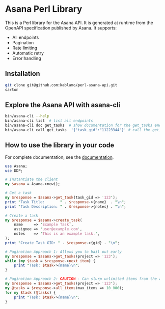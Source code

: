 # Asana Perl Library
This is a Perl library for the Asana API.  It is generated at runtime from the
OpenAPI specification published by Asana.  It supports:
- All endpoints
- Pagination
- Rate limiting
- Automatic retry
- Error handling


## Installation
```bash
git clone git@github.com:kablamo/perl-asana-api.git
carton
```

## Explore the Asana API with asana-cli
```bash
bin/asana-cli --help
bin/asana-cli list  # list all endpoints
bin/asana-cli doc get_tasks  # show documentation for the get_tasks endpoint
bin/asana-cli call get_tasks  '{"task_gid":"11223344"}' # call the get_tasks endpoint with a task_gid parameter
```

## How to use the library in your code
For complete documentation, see the [documentation](https://github.com/kablamo/perl-asana-api/blob/main/lib/Asana/Documentation.pm).

```perl
use Asana;
use DDP;

# Instantiate the client
my $asana = Asana->new();

# Get a task
my $response = $asana->get_task(task_gid => '123');
print "Task Title:       " . $response->{name}  . "\n";
print "Task Description: " . $response->{notes} . "\n";

# Create a task
my $response = $asana->create_task(
    name     => 'Example Task',
    assignee => 'user@example.com',
    notes    => 'This is an example task.',
);
print "Create Task GID: " . $response->{gid} . "\n";

# Pagination Approach 1: Allows you to bail out early
my $response = $asana->get_tasks(project => '123');
while (my $task = $response->next_item) {
    print "Task: $task->{name}\n";
}

# Pagination Approach 2: CAUTION - Can slurp unlimited items from the api
my $response = $asana->get_tasks(project => '123');
my @tasks = $response->all_items(max_items => 10_000);
for my $task (@tasks) {
    print "Task: $task->{name}\n";
}
```
